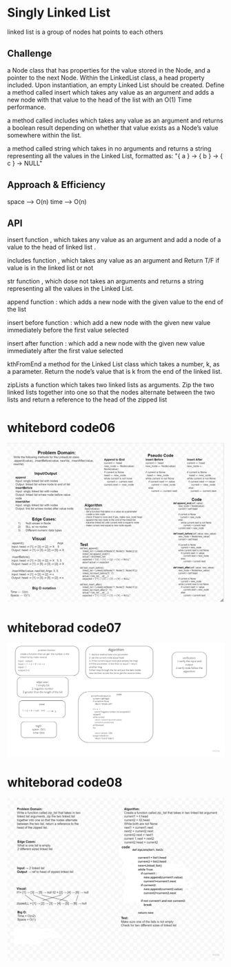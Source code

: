 # Singly Linked List

linked list is a group of nodes hat points to each others

## Challenge

a Node class that has properties for the value stored in the Node, and a pointer to the next Node. Within the LinkedList class, a head property included. Upon instantiation, an empty Linked List should be created. Define a method called insert which takes any value as an argument and adds a new node with that value to the head of the list with an O(1) Time performance.

a method called includes which takes any value as an argument and returns a boolean result depending on whether that value exists as a Node’s value somewhere within the list.

a method called string which takes in no arguments and returns a string representing all the values in the Linked List, formatted as: "{ a } -> { b } -> { c } -> NULL"

## Approach & Efficiency

space --> O(n)
time --> O(n)

## API

insert function , which takes any value as an argument and add a node of a value to the head of linked list .

includes function , which takes any value as an argument and Return T/F if value is in the linked list or not

str function , which dose not takes an arguments and returns a string representing all the values in the Linked List.

append function : which adds a new node with the given value to the end of the list


insert before function : which add a new node with the given new value immediately before the first value selected

insert after function : which add a new node with the given new value immediately after the first value selected

kthFromEnd a method for the Linked List class which takes a number, k, as a parameter. Return the node’s value that is k from the end of the linked list.

zipLists a function which takes two linked lists as arguments. Zip the two linked lists together into one so that the nodes alternate between the two lists and return a reference to the head of the zipped list

# whitebord code06
![code06](./linked-list-insertion.png)

# whiteborad code07
![code07](./linklist-k.jpg)



# whiteborad code08
![code08](./llzip.jpg)


